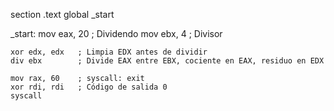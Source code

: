 section .text
    global _start

_start:
    mov eax, 20    ; Dividendo
    mov ebx, 4     ; Divisor

    xor edx, edx   ; Limpia EDX antes de dividir
    div ebx        ; Divide EAX entre EBX, cociente en EAX, residuo en EDX

    mov rax, 60    ; syscall: exit
    xor rdi, rdi   ; Código de salida 0
    syscall
